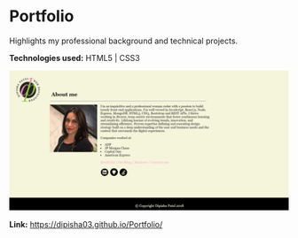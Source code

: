# Portfolio 

Highlights my professional background and technical projects. 

<b>Technologies used:</b> HTML5 | CSS3 

![Alt text](https://raw.githubusercontent.com/dipisha03/Basic-Portfolio/master/assets/images/portfolio.png "portfolio")

<b>Link:</b> https://dipisha03.github.io/Portfolio/
